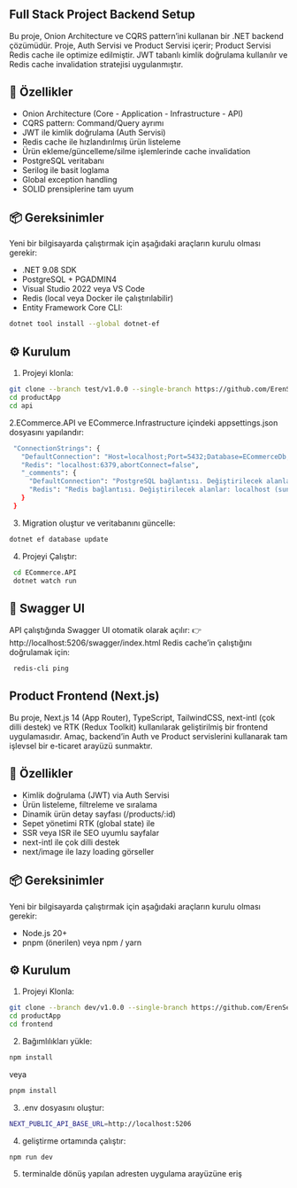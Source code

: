 ## Full Stack Project Backend Setup
Bu proje, Onion Architecture ve CQRS pattern’ini kullanan bir .NET backend çözümüdür.
Proje, Auth Servisi ve Product Servisi içerir; Product Servisi Redis cache ile optimize edilmiştir.
JWT tabanlı kimlik doğrulama kullanılır ve Redis cache invalidation stratejisi uygulanmıştır.

## 🚀 Özellikler

- Onion Architecture (Core - Application - Infrastructure - API)
- CQRS pattern: Command/Query ayrımı
- JWT ile kimlik doğrulama (Auth Servisi)
- Redis cache ile hızlandırılmış ürün listeleme
- Ürün ekleme/güncelleme/silme işlemlerinde cache invalidation
- PostgreSQL veritabanı
- Serilog ile basit loglama
- Global exception handling
- SOLID prensiplerine tam uyum
  
## 📦 Gereksinimler

Yeni bir bilgisayarda çalıştırmak için aşağıdaki araçların kurulu olması gerekir:
- .NET 9.08 SDK
- PostgreSQL + PGADMIN4 
- Visual Studio 2022 veya VS Code
- Redis (local veya Docker ile çalıştırılabilir)
- Entity Framework Core CLI:
 ```bash
dotnet tool install --global dotnet-ef
```

## ⚙️ Kurulum

1. Projeyi klonla:
 ```bash
git clone --branch test/v1.0.0 --single-branch https://github.com/ErenSeven/productApp.git
cd productApp
cd api
```
2.ECommerce.API ve ECommerce.Infrastructure içindeki appsettings.json dosyasını yapılandır:
 ```bash
  "ConnectionStrings": {
    "DefaultConnection": "Host=localhost;Port=5432;Database=ECommerceDb;Username=postgres;Password=1234",
    "Redis": "localhost:6379,abortConnect=false",
    "_comments": {
      "DefaultConnection": "PostgreSQL bağlantısı. Değiştirilecek alanlar: Host (sunucu adresi), Port (PostgreSQL portu), Database (veritabanı adı), Username (kullanıcı adı), Password (şifre)",
      "Redis": "Redis bağlantısı. Değiştirilecek alanlar: localhost (sunucu adresi), port (6379 varsayılan). abortConnect=false, bağlantı hatasında uygulamanın başlatılmasını sağlar"
    }
  }
```
3. Migration oluştur ve veritabanını güncelle:
 ```bash
dotnet ef database update
```
4. Projeyi Çalıştır:
 ```bash
  cd ECommerce.API
  dotnet watch run
```
## 📖 Swagger UI

API çalıştığında Swagger UI otomatik olarak açılır:
👉 http://localhost:5206/swagger/index.html
Redis cache’in çalıştığını doğrulamak için:
 ```bash
  redis-cli ping
```
## Product Frontend (Next.js)
Bu proje, Next.js 14 (App Router), TypeScript, TailwindCSS, next-intl (çok dilli destek) ve RTK (Redux Toolkit) kullanılarak geliştirilmiş bir frontend uygulamasıdır.
Amaç, backend’in Auth ve Product servislerini kullanarak tam işlevsel bir e-ticaret arayüzü sunmaktır.

## 🚀 Özellikler

- Kimlik doğrulama (JWT) via Auth Servisi
- Ürün listeleme, filtreleme ve sıralama
- Dinamik ürün detay sayfası (/products/:id)
- Sepet yönetimi RTK (global state) ile
- SSR veya ISR ile SEO uyumlu sayfalar
- next-intl ile çok dilli destek
- next/image ile lazy loading görseller

## 📦 Gereksinimler

Yeni bir bilgisayarda çalıştırmak için aşağıdaki araçların kurulu olması gerekir:
- Node.js 20+
- pnpm (önerilen) veya npm / yarn

## ⚙️ Kurulum

1. Projeyi Klonla:
 ```bash
git clone --branch dev/v1.0.0 --single-branch https://github.com/ErenSeven/productApp.git
 cd productApp
 cd frontend
```
2. Bağımlılıkları yükle:
 ```bash
npm install
```
veya
 ```bash
pnpm install
```
3. .env dosyasını oluştur:
 ```bash
NEXT_PUBLIC_API_BASE_URL=http://localhost:5206
```
4. geliştirme ortamında çalıştır:
 ```bash
 npm run dev
```
5. terminalde dönüş yapılan adresten uygulama arayüzüne eriş
